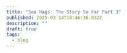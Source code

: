 ```yaml
---
title: "Sea Hags: The Story So Far Part 3"
published: 2025-03-14T18:46:36.832Z
description: ""
draft: true
tags:
  - blog
---
```

